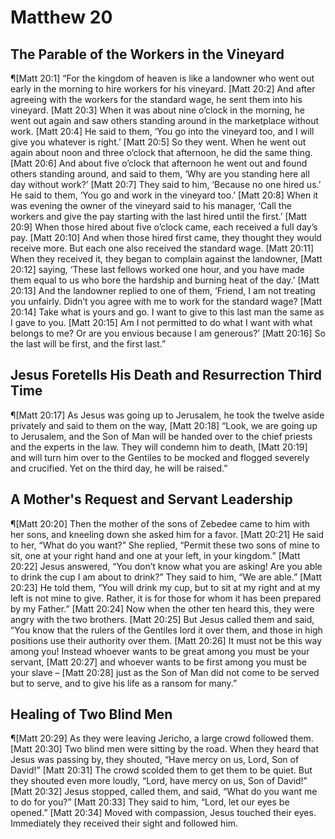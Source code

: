 # Matthew 20

## The Parable of the Workers in the Vineyard
¶[Matt 20:1] “For the kingdom of heaven is like a landowner who went out early in the morning to hire workers for his vineyard.
[Matt 20:2] And after agreeing with the workers for the standard wage, he sent them into his vineyard.
[Matt 20:3] When it was about nine o’clock in the morning, he went out again and saw others standing around in the marketplace without work.
[Matt 20:4] He said to them, ‘You go into the vineyard too, and I will give you whatever is right.’
[Matt 20:5] So they went. When he went out again about noon and three o’clock that afternoon, he did the same thing.
[Matt 20:6] And about five o’clock that afternoon he went out and found others standing around, and said to them, ‘Why are you standing here all day without work?’
[Matt 20:7] They said to him, ‘Because no one hired us.’ He said to them, ‘You go and work in the vineyard too.’
[Matt 20:8] When it was evening the owner of the vineyard said to his manager, ‘Call the workers and give the pay starting with the last hired until the first.’
[Matt 20:9] When those hired about five o’clock came, each received a full day’s pay.
[Matt 20:10] And when those hired first came, they thought they would receive more. But each one also received the standard wage.
[Matt 20:11] When they received it, they began to complain against the landowner,
[Matt 20:12] saying, ‘These last fellows worked one hour, and you have made them equal to us who bore the hardship and burning heat of the day.’
[Matt 20:13] And the landowner replied to one of them, ‘Friend, I am not treating you unfairly. Didn’t you agree with me to work for the standard wage?
[Matt 20:14] Take what is yours and go. I want to give to this last man the same as I gave to you.
[Matt 20:15] Am I not permitted to do what I want with what belongs to me? Or are you envious because I am generous?’
[Matt 20:16] So the last will be first, and the first last.”

## Jesus Foretells His Death and Resurrection Third Time
¶[Matt 20:17] As Jesus was going up to Jerusalem, he took the twelve aside privately and said to them on the way,
[Matt 20:18] “Look, we are going up to Jerusalem, and the Son of Man will be handed over to the chief priests and the experts in the law. They will condemn him to death,
[Matt 20:19] and will turn him over to the Gentiles to be mocked and flogged severely and crucified. Yet on the third day, he will be raised.”

## A Mother's Request and Servant Leadership
¶[Matt 20:20] Then the mother of the sons of Zebedee came to him with her sons, and kneeling down she asked him for a favor.
[Matt 20:21] He said to her, “What do you want?” She replied, “Permit these two sons of mine to sit, one at your right hand and one at your left, in your kingdom.”
[Matt 20:22] Jesus answered, “You don’t know what you are asking! Are you able to drink the cup I am about to drink?” They said to him, “We are able.”
[Matt 20:23] He told them, “You will drink my cup, but to sit at my right and at my left is not mine to give. Rather, it is for those for whom it has been prepared by my Father.”
[Matt 20:24] Now when the other ten heard this, they were angry with the two brothers.
[Matt 20:25] But Jesus called them and said, “You know that the rulers of the Gentiles lord it over them, and those in high positions use their authority over them.
[Matt 20:26] It must not be this way among you! Instead whoever wants to be great among you must be your servant,
[Matt 20:27] and whoever wants to be first among you must be your slave –
[Matt 20:28] just as the Son of Man did not come to be served but to serve, and to give his life as a ransom for many.”

## Healing of Two Blind Men
¶[Matt 20:29] As they were leaving Jericho, a large crowd followed them.
[Matt 20:30] Two blind men were sitting by the road. When they heard that Jesus was passing by, they shouted, “Have mercy on us, Lord, Son of David!”
[Matt 20:31] The crowd scolded them to get them to be quiet. But they shouted even more loudly, “Lord, have mercy on us, Son of David!”
[Matt 20:32] Jesus stopped, called them, and said, “What do you want me to do for you?”
[Matt 20:33] They said to him, “Lord, let our eyes be opened.”
[Matt 20:34] Moved with compassion, Jesus touched their eyes. Immediately they received their sight and followed him.
